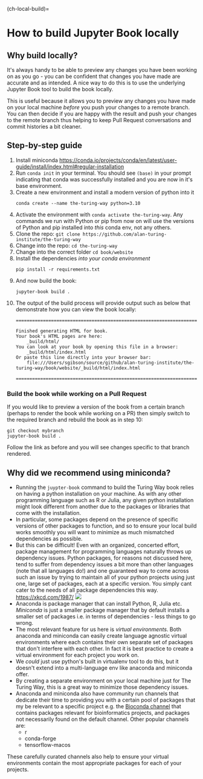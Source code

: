 (ch-local-build)=
# How to build Jupyter Book locally

## Why build locally?

It's always handy to be able to preview any changes you have been working on as you go - you can be confident that changes you have made are accurate and as intended. A nice way to do this is to use the underlying Jupyter Book tool to build the book locally.

This is useful because it allows you to preview any changes you have made on your local machine *before* you push your changes to a remote branch. You can then decide if you are happy with the result and push your changes to the remote branch thus helping to keep Pull Request conversations and commit histories a bit cleaner.

## Step-by-step guide

1. Install miniconda https://conda.io/projects/conda/en/latest/user-guide/install/index.html#regular-installation
2. Run `conda init` in your terminal. You should see `(base)` in your prompt indicating that conda was successfully installed and you are now in it's base environment.
3. Create a new environment and install a modern version of python into it
   ```
   conda create --name the-turing-way python=3.10
   ```
4. Activate the environment with `conda activate the-turing-way`. Any commands we run with Python or pip from now on will use the versions of Python and pip installed into _this_ conda env, not any others.
5. Clone the repo: `git clone https://github.com/alan-turing-institute/the-turing-way`
6. Change into the repo: `cd the-turing-way`
7. Change into the correct folder `cd book/website`
8. Install the dependencies _into your conda environment_
   ```
   pip install -r requirements.txt
   ```
9. And now build the book:
   ```
   jupyter-book build .
   ```
10. The output of the build process will provide output such as below that demonstrate how you can view the book locally:
    ```
    ===============================================================================

    Finished generating HTML for book.
    Your book's HTML pages are here:
        _build/html/
    You can look at your book by opening this file in a browser:
        _build/html/index.html
    Or paste this line directly into your browser bar:
        file:///Users/sgibson/source/github/alan-turing-institute/the-turing-way/book/website/_build/html/index.html

    ===============================================================================
    ```
    
### Build the book while working on a Pull Request

If you would like to preview a version of the book from a certain branch (perhaps to render the book while working on a PR) then simply switch to the required branch and rebuild the book as in step 10:
   ```
   git checkout mybranch
   jupyter-book build .
   ```
Follow the link as before and you will see changes specific to that branch rendered.

## Why did we recommend using miniconda?

- Running the `juypter-book` command to build the Turing Way book relies on having a python installation on your machine. As with any other programming language such as R or Julia, any given python installation might look different from another due to the packages or libraries that come with the installation. 
- In particular, some packages depend on the presence of specific versions of other packages to function, and so to ensure your local build works smoothly you will want to minimize as much mismatched dependencies as possible.
- But this can be difficult! Even with an organized, concerted effort, package management for programming languages naturally throws up dependency issues. Python packages, for reasons not discussed here, tend to suffer from dependency issues a bit more than other languages (note that all languages do!) and one guaranteed way to come across such an issue by trying to maintain all of your python projects using just one, large set of packages, each at a specific version. You simply cant cater to the needs of all package dependencies this way. https://xkcd.com/1987/ 
![](https://imgs.xkcd.com/comics/python_environment.png)
- Anaconda is package manager that can install Python, R, Julia etc. *Miniconda* is just a smaller package manager that by default installs a smaller set of packages i.e. in terms of dependencies - less things to go wrong.
- The most relevant feature for us here is *virtual environments*. Both anaconda and miniconda can easily create language agnostic virtual environments where each contains their own separate set of packages that don't interfere with each other. In fact it is best practice to create a virtual environment for each project you work on.
- We *could* just use python's built in virtualenv tool to do this, but it doesn't extend into a multi-language env like anaconda and miniconda offer.
- By creating a separate environment on your local machine just for The Turing Way, this is a great way to minimize those dependency issues. 
- Anaconda and miniconda also have community run channels that dedicate their time to providing you with a certain pool of packages that my be relevant to a specific project e.g. the [Bioconda channel](https://github.com/bioconda/bioconda-recipes) that contains packages relevant for bioinformatics projects, and packages not necessarily found on the default channel. Other popular channels are:
    - r
    - conda-forge
    - tensorflow-macos

These carefully curated channels also help to ensure your virtual environments contain the most appropriate packages for each of your projects. 
